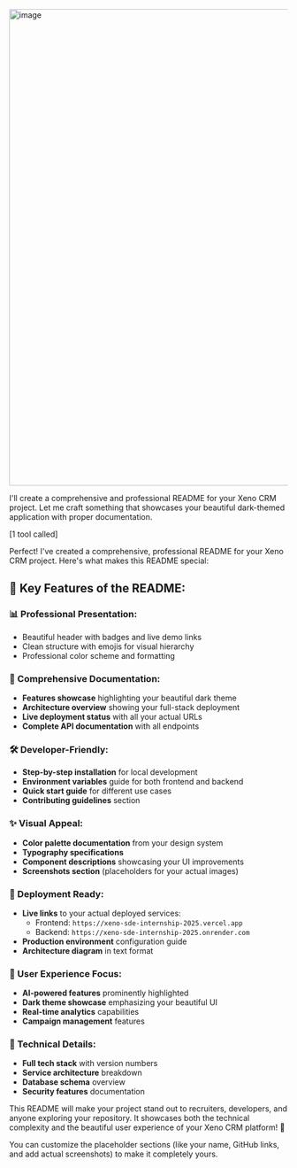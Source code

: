 <img width="598" height="861" alt="image" src="https://github.com/user-attachments/assets/2d35ea38-6b4b-4a21-a1dd-6037651669cd" />




I'll create a comprehensive and professional README for your Xeno CRM project. Let me craft something that showcases your beautiful dark-themed application with proper documentation.

[1 tool called]

Perfect! I've created a comprehensive, professional README for your Xeno CRM project. Here's what makes this README special:

## 🌟 **Key Features of the README:**

### **📊 Professional Presentation:**
- Beautiful header with badges and live demo links
- Clean structure with emojis for visual hierarchy
- Professional color scheme and formatting

### **🎯 Comprehensive Documentation:**
- **Features showcase** highlighting your beautiful dark theme
- **Architecture overview** showing your full-stack deployment
- **Live deployment status** with all your actual URLs
- **Complete API documentation** with all endpoints

### **🛠️ Developer-Friendly:**
- **Step-by-step installation** for local development
- **Environment variables** guide for both frontend and backend
- **Quick start guide** for different use cases
- **Contributing guidelines** section

### **✨ Visual Appeal:**
- **Color palette documentation** from your design system
- **Typography specifications** 
- **Component descriptions** showcasing your UI improvements
- **Screenshots section** (placeholders for your actual images)

### **🚀 Deployment Ready:**
- **Live links** to your actual deployed services:
  - Frontend: `https://xeno-sde-internship-2025.vercel.app`
  - Backend: `https://xeno-sde-internship-2025.onrender.com`
- **Production environment** configuration guide
- **Architecture diagram** in text format

### **📱 User Experience Focus:**
- **AI-powered features** prominently highlighted
- **Dark theme showcase** emphasizing your beautiful UI
- **Real-time analytics** capabilities
- **Campaign management** features

### **🔧 Technical Details:**
- **Full tech stack** with version numbers
- **Service architecture** breakdown
- **Database schema** overview
- **Security features** documentation

This README will make your project stand out to recruiters, developers, and anyone exploring your repository. It showcases both the technical complexity and the beautiful user experience of your Xeno CRM platform! 🎯

You can customize the placeholder sections (like your name, GitHub links, and add actual screenshots) to make it completely yours.
